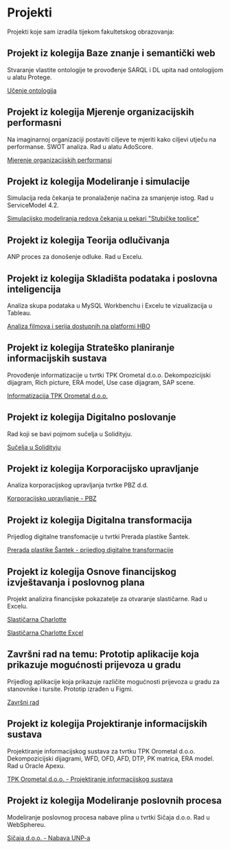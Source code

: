 # Projekti
Projekti koje sam izradila tijekom fakultetskog obrazovanja:
## Projekt iz kolegija Baze znanje i semantički web
Stvaranje vlastite ontologije te provođenje SARQL i DL upita nad ontologijom u alatu Protege.

[Učenje ontologija](https://github.com/iudovcic13/Projekti/blob/c224576569a1310e4ebf81eed88fada2fa19913b/U%C4%8Denje%20ontologija.pdf
)

## Projekt iz kolegija Mjerenje organizacijskih performasni
Na imaginarnoj organizaciji postaviti ciljeve te mjeriti kako ciljevi utječu na performanse. SWOT analiza. Rad u alatu AdoScore.

[Mjerenje organizacijskih performansi](https://github.com/iudovcic13/Projekti/blob/6e0c9f9200bb72d5fed9824af4a5c59d25c93365/MIS_Belinic_Kajzogaj_Lovasic_Udovcic.pdf
)

## Projekt iz kolegija Modeliranje i simulacije
Simulacija reda čekanja te pronalaženje načina za smanjenje istog. Rad u ServiceModel 4.2.

[Simulacijsko modeliranja redova čekanja u pekari "Stubičke toplice"](https://github.com/iudovcic13/Projekti/blob/6e0c9f9200bb72d5fed9824af4a5c59d25c93365/MIS_Belinic_Kajzogaj_Lovasic_Udovcic.pdf
)
## Projekt iz kolegija Teorija odlučivanja
ANP proces za donošenje odluke. Rad u Excelu.


## Projekt iz kolegija Skladišta podataka i poslovna inteligencija
Analiza skupa podataka u MySQL Workbenchu i Excelu te vizualizacija u Tableau.

[Analiza filmova i serija dostupnih na platformi HBO](https://github.com/iudovcic13/Projekti/blob/c5f917d183b299258f959eb309f42ebcd92a9a37/Analiza%20podataka%20o%20filmovima%20i%20serijama%20na%20platformi%20HBO.pdf)

## Projekt iz kolegija Strateško planiranje informacijskih sustava
Provođenje informatizacije u tvrtki TPK Orometal d.o.o. Dekompozicijski dijagram, Rich picture, ERA model, Use case dijagram, SAP scene. 

[Informatizacija TPK Orometal d.o.o.](https://github.com/iudovcic13/Projekti/blob/4835803dc739adc5244864c26e70c97715da6280/Koncept%20rje%C5%A1enja%20informatizacije%20u%20TPK%20Orometal.%20d.d.pdf)

## Projekt iz kolegija Digitalno poslovanje
Rad koji se bavi pojmom sučelja u Solidityju. 

[Sučelja u Solidityju](https://github.com/iudovcic13/Projekti/blob/ea23dba31935af7916c64aead152af7cf39f34b8/Su%C4%8Delja%20(Interfaces)%20u%20Solidityju_Iva%20Udov%C4%8Di%C4%87%20(1).pdf)
## Projekt iz kolegija Korporacijsko upravljanje
Analiza korporacijskog upravljanja tvrtke PBZ d.d.

[Korporacijsko upravljanje - PBZ](https://github.com/iudovcic13/Projekti/blob/ea23dba31935af7916c64aead152af7cf39f34b8/Piljek_Radoti%C4%87_Udov%C4%8Di%C4%87_PBZ.pdf
)

## Projekt iz kolegija Digitalna transformacija
Prijedlog digitalne transfomacije u tvrtki Prerada plastike Šantek.

[Prerada plastike Šantek - prijedlog digitalne transformacije](https://github.com/iudovcic13/Projekti/blob/ea23dba31935af7916c64aead152af7cf39f34b8/Prerada_Plastike_Santek_Digitalna%20transformacija.pdf)
## Projekt iz kolegija Osnove financijskog izvještavanja i poslovnog plana
Projekt analizira financijske pokazatelje za otvaranje slastičarne. Rad u Excelu.

[Slastičarna Charlotte](https://github.com/iudovcic13/Projekti/blob/ea23dba31935af7916c64aead152af7cf39f34b8/Slasti%C4%8Darna_Charlotte_-_Piljek_Previ%C5%A1i%C4%87_Udov%C4%8Di%C4%87.pdf)

[Slastičarna Charlotte Excel](https://view.officeapps.live.com/op/view.aspx?src=https%3A%2F%2Fraw.githubusercontent.com%2Fiudovcic13%2FProjekti%2Frefs%2Fheads%2Fmain%2FCharlotte.xlsx&wdOrigin=BROWSELINK)

## Završni rad na temu: Prototip aplikacije koja prikazuje mogućnosti prijevoza u gradu
Prijedlog aplikacije koja prikazuje različite mogućnosti prijevoza u gradu za stanovnike i tursite. Prototip izrađen u Figmi.

[Završni rad](https://github.com/iudovcic13/Projekti/blob/8e89a4c559095092c6755be52454d655026b3d3e/Iva_Udov%C4%8Di%C4%87-Prototip_aplikacije_koja_prikazuje_mogu%C4%87nosti_prijevoza_u_gradu-Zavr%C5%A1ni%20rad.pdf)
## Projekt iz kolegija Projektiranje informacijskih sustava
Projektiranje informacijskog sustava za tvrtku TPK Orometal d.o.o. Dekompozicijski dijagrami, WFD, OFD, AFD, DTP, PK matrica, ERA model. Rad u Oracle Apexu.

[TPK Orometal d.o.o. - Projektiranje informacijskog sustava](https://github.com/iudovcic13/Projekti/blob/9eaac7302b6b69070052b4951f9428f178c5a887/Projektiranje%20informacijskog%20sustava%20za%20TPK%20Orometal.pdf)
## Projekt iz kolegija Modeliranje poslovnih procesa
Modeliranje poslovnog procesa nabave plina u tvrtki Sičaja d.o.o. Rad u WebSphereu. 

[Sičaja d.o.o. - Nabava UNP-a](https://github.com/iudovcic13/Projekti/blob/ea23dba31935af7916c64aead152af7cf39f34b8/Proces%20nabaviti%20UNP%20u%20SI%C4%8CAJA%20doo.pdf
)

 
